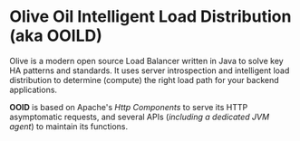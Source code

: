 # Olive Oil Intelligent Load Distribution (aka OOILD)
Olive is a modern open source Load Balancer written in Java to solve key HA patterns and standards. It uses server introspection and intelligent load distribution to determine (compute) the right load path for your backend applications.

**OOID** is based on Apache's _Http Components_ to serve its HTTP asymptomatic requests, and several APIs (_including a dedicated JVM agent_) to maintain its functions.

